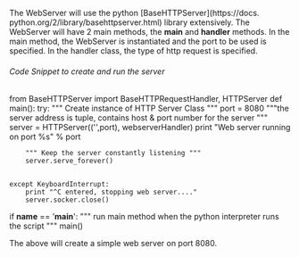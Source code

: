 The WebServer will use the python [BaseHTTPServer](https://docs.
python.org/2/library/basehttpserver.html)
library extensively.
The WebServer will have 2 main methods, the **main** and **handler**
methods.
In the main method, the WebServer is instantiated and the port to be
used is specified. In the handler class, the type of http request is
specified.

###### Code Snippet to create and run the server

from BaseHTTPServer import BaseHTTPRequestHandler, HTTPServer
def main():
	try:
		""" Create instance of HTTP Server Class """
		port   = 8080
		"""the server address is tuple, contains host & port number for the server """
		server = HTTPServer(('',port), webserverHandler)
		print "Web server running on port %s" % port

		""" Keep the server constantly listening """
		server.serve_forever()


	except KeyboardInterrupt:
		print "^C entered, stopping web server...."
		server.socker.close()

if __name__ == '__main__':
	""" run main method when the python interpreter runs the script """
	main()


The above will create a simple web server on port 8080.